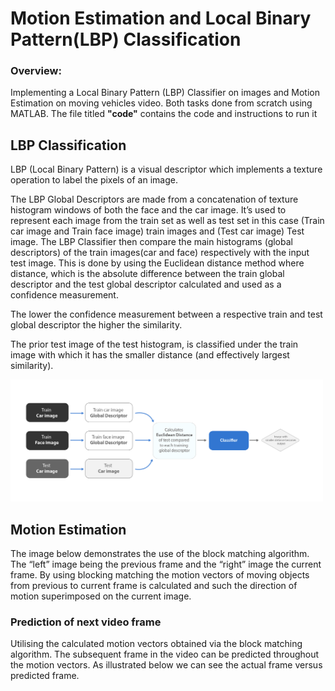 # Motion Estimation and Local Binary Pattern(LBP) Classification


### Overview:
Implementing a Local Binary Pattern (LBP) Classifier on images and Motion Estimation on moving vehicles video. Both tasks done from scratch using MATLAB. The file titled **"code"** contains the code and instructions to run it




## LBP Classification

LBP (Local Binary Pattern) is a visual descriptor which implements a texture operation to label the pixels of an image.

The LBP Global Descriptors are made from a concatenation of texture histogram windows of both the face and the car image. It’s used to represent each image from the train set as well as test set in this case (Train car image and Train face image) train images and (Test car image) Test image. The  LBP Classifier then compare the main histograms (global descriptors) of the train images(car and face) respectively with the input test image. This is done by using the Euclidean distance method where distance, which is the absolute difference between the train global descriptor and the test global descriptor calculated and used as a confidence measurement. 

The lower the confidence measurement between a respective train and test global descriptor the higher the similarity.

The prior test image of the test histogram, is classified under the train image with which it has the smaller distance (and effectively largest similarity).




<img src="https://github.com/ethanbakare/Motion-Estimation-and-LBP-Classification/blob/main/images/LBP_classifier.png" width = "500"/>



## Motion Estimation

The image below demonstrates the use of the block matching algorithm. The “left” image being the previous frame and the “right” image the current frame. By using blocking matching the motion vectors of moving objects from previous to current frame is calculated and such the direction of motion superimposed on the current image.



### Prediction of next video frame 

Utilising the calculated motion vectors obtained via the block matching algorithm. The subsequent frame in the video can be predicted throughout the motion vectors. As illustrated below we can see the actual frame versus predicted frame.

